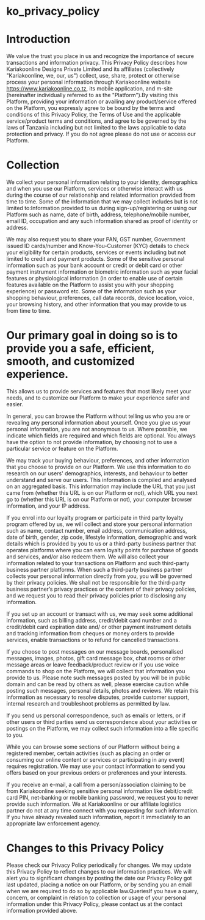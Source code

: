 # ko_privacy_policy

# Introduction
We value the trust you place in us and recognize the importance of secure transactions and information privacy. 
This Privacy Policy describes how Kariakoonline Designs Private Limited and its affiliates (collectively "Kariakoonline, we, our, us") collect, use, share, protect or otherwise process your personal information through Kariakoonline website https://www.kariakoonline.co.tz, its mobile application, and m-site (hereinafter individually referred to as the "Platform").By visiting this Platform, providing your information or availing any product/service offered on the Platform, you expressly agree to be bound by the terms and conditions of this Privacy Policy, the Terms of Use and the applicable service/product terms and conditions, and agree to be governed by the laws of Tanzania including but not limited to the laws applicable to data protection and privacy. If you do not agree please do not use or access our Platform.

# Collection
We collect your personal information relating to your identity, demographics and when you use our Platform, services or otherwise interact with us during the course of our relationship and related information provided from time to time. Some of the information that we may collect includes but is not limited to:Information provided to us during sign-up/registering or using our Platform such as name, date of birth, address, telephone/mobile number, email ID, occupation and any such information shared as proof of identity or address.

We may also request you to share your PAN, GST number, Government issued ID cards/number and Know-You-Customer (KYC) details to check your eligibility for certain products, services or events including but not limited to credit and payment products.
Some of the sensitive personal information such as your bank account or credit or debit card or other payment instrument information or biometric information such as your facial features or physiological information (in order to enable use of certain features available on the Platform to assist you with your shopping experience) or password etc.
Some of the information such as your shopping behaviour, preferences, call data records, device location, voice, your browsing history, and other information that you may provide to us from time to time.

# Our primary goal in doing so is to provide you a safe, efficient, smooth, and customized experience. 
This allows us to provide services and features that most likely meet your needs, and to customize our Platform to make your experience safer and easier.

In general, you can browse the Platform without telling us who you are or revealing any personal information about yourself. Once you give us your personal information, you are not anonymous to us. Where possible, we indicate which fields are required and which fields are optional. You always have the option to not provide information, by choosing not to use a particular service or feature on the Platform.

We may track your buying behaviour, preferences, and other information that you choose to provide on our Platform. We use this information to do research on our users' demographics, interests, and behaviour to better understand and serve our users. This information is compiled and analysed on an aggregated basis. This information may include the URL that you just came from (whether this URL is on our Platform or not), which URL you next go to (whether this URL is on our Platform or not), your computer browser information, and your IP address.

If you enrol into our loyalty program or participate in third party loyalty program offered by us, we will collect and store your personal information such as name, contact number, email address, communication address, date of birth, gender, zip code, lifestyle information, demographic and work details which is provided by you to us or a third-party business partner that operates platforms where you can earn loyalty points for purchase of goods and services, and/or also redeem them. We will also collect your information related to your transactions on Platform and such third-party business partner platforms. When such a third-party business partner collects your personal information directly from you, you will be governed by their privacy policies. We shall not be responsible for the third-party business partner’s privacy practices or the content of their privacy policies, and we request you to read their privacy policies prior to disclosing any information.

If you set up an account or transact with us, we may seek some additional information, such as billing address, credit/debit card number and a credit/debit card expiration date and/ or other payment instrument details and tracking information from cheques or money orders to provide services, enable transactions or to refund for cancelled transactions.

If you choose to post messages on our message boards, personalised messages, images, photos, gift card message box, chat rooms or other message areas or leave feedback/product review or if you use voice commands to shop on the Platform, we will collect that information you provide to us. Please note such messages posted by you will be in public domain and can be read by others as well, please exercise caution while posting such messages, personal details, photos and reviews. We retain this information as necessary to resolve disputes, provide customer support, internal research and troubleshoot problems as permitted by law.

If you send us personal correspondence, such as emails or letters, or if other users or third parties send us correspondence about your activities or postings on the Platform, we may collect such information into a file specific to you.

While you can browse some sections of our Platform without being a registered member, certain activities (such as placing an order or consuming our online content or services or participating in any event) requires registration. We may use your contact information to send you offers based on your previous orders or preferences and your interests.

If you receive an e-mail, a call from a person/association claiming to be from Kariakoonline seeking sensitive personal information like debit/credit card PIN, net-banking or mobile banking password, we request you to never provide such information. We at Kariakoonline or our affiliate logistics partner do not at any time connect with you requesting for such information. If you have already revealed such information, report it immediately to an appropriate law enforcement agency.

# Changes to this Privacy Policy
Please check our Privacy Policy periodically for changes. We may update this Privacy Policy to reflect changes to our information practices. We will alert you to significant changes by posting the date our Privacy Policy got last updated, placing a notice on our Platform, or by sending you an email when we are required to do so by applicable law.QueriesIf you have a query, concern, or complaint in relation to collection or usage of your personal information under this Privacy Policy, please contact us at the contact information provided above.
